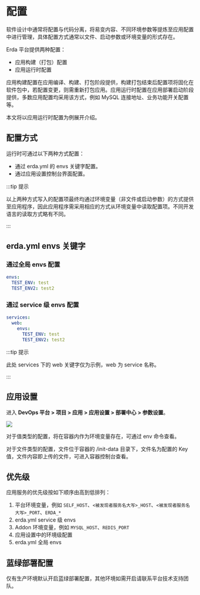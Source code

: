 # 配置

软件设计中通常将配置与代码分离，将易变内容、不同环境参数等提炼至应用配置中进行管理，具体配置方式通常以文件、启动参数或环境变量的形式存在。

Erda 平台提供两种配置：

* 应用构建（打包）配置
* 应用运行时配置

应用构建配置在应用编译、构建、打包阶段提供，构建打包结束后配置项将固化在软件包中，若配置变更，则需重新打包应用。应用运行时配置在应用部署启动阶段提供，多数应用配置均采用该方式，例如 MySQL 连接地址、业务功能开关配置等。

本文将以应用运行时配置为例展开介绍。

## 配置方式

运行时可通过以下两种方式配置：

* 通过 erda.yml 的 envs 关键字配置。
* 通过应用设置控制台界面配置。

:::tip 提示

以上两种方式写入的配置项最终均通过环境变量（非文件或启动参数）的方式提供至应用程序，因此应用程序需采用相应的方式从环境变量中读取配置项。不同开发语言的读取方式略有不同。

:::

## erda.yml envs 关键字

### 通过全局 envs 配置

```yaml
envs:
  TEST_ENV: test
  TEST_ENV2: test2
```

### 通过 service 级 envs 配置

```yaml
services:
  web:
    envs:
      TEST_ENV: test
      TEST_ENV2: test2
```

:::tip 提示

此处 services 下的 web 关键字仅为示例，web 为 service 名称。

:::

## 应用设置

进入 **DevOps 平台 > 项目 > 应用 > 应用设置 > 部署中心 > 参数设置**。

![](https://terminus-paas.oss-cn-hangzhou.aliyuncs.com/paas-doc/2021/08/23/6b7f27a7-61e1-4185-86fd-78358908fa3f.png)

对于值类型的配置，将在容器内作为环境变量存在，可通过 env 命令查看。

对于文件类型的配置，文件位于容器的 /init-data 目录下，文件名为配置的 Key 值，文件内容即上传的文件，可进入容器控制台查看。

## 优先级

应用服务的优先级按如下顺序由高到低排列：

1. 平台环境变量，例如 `SELF_HOST`、`<被发现者服务名大写>_HOST`、`<被发现者服务名大写>_PORT`、`ERDA_*`
2. erda.yml service 级 envs
3. Addon 环境变量，例如 `MYSQL_HOST`、`REDIS_PORT`
4. 应用设置中的环境级配置
5. erda.yml 全局 envs

## 蓝绿部署配置

仅有生产环境默认开启蓝绿部署配置，其他环境如需开启请联系平台技术支持团队。
